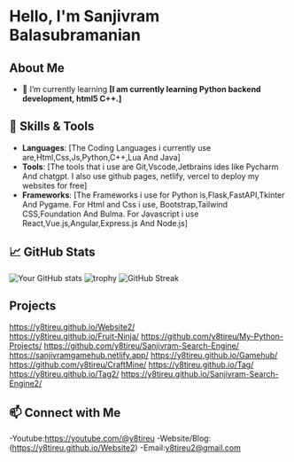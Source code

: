 # Hello, I'm Sanjivram Balasubramanian 

## About Me
- 🌱 I’m currently learning **[I am currently learning Python backend development, html5 C++.]**


## 🔧 Skills & Tools
- **Languages**: [The Coding Languages i currently use are,Html,Css,Js,Python,C++,Lua And Java]
- **Tools**: [The tools that i use are Git,Vscode,Jetbrains ides like Pycharm And chatgpt. I also use github pages, netlify, vercel to deploy my websites for free]
- **Frameworks**: [The Frameworks i use for Python is,Flask,FastAPI,Tkinter And Pygame. For Html and Css i use, Bootstrap,Tailwind CSS,Foundation And Bulma. For Javascript i use React,Vue.js,Angular,Express.js And Node.js]


## 📈 GitHub Stats
![Your GitHub stats](https://github-readme-stats.vercel.app/api?username=y8tireu&show_icons=true)
![trophy](https://github-profile-trophy.vercel.app/?username=y8tireu)
![GitHub Streak](https://github-readme-streak-stats.herokuapp.com/?user=y8tireu)


## Projects
https://y8tireu.github.io/Website2/                                          
https://y8tireu.github.io/Fruit-Ninja/
https://github.com/y8tireu/My-Python-Projects/
https://github.com/y8tireu/Sanjivram-Search-Engine/
https://sanjivramgamehub.netlify.app/
https://y8tireu.github.io/Gamehub/
https://github.com/y8tireu/CraftMine/
https://y8tireu.github.io/Tag/
https://y8tireu.github.io/Tag2/
https://y8tireu.github.io/Sanjivram-Search-Engine2/

## 📫 Connect with Me
-Youtube:https://youtube.com/@y8tireu
-Website/Blog: (https://y8tireu.github.io/Website2)
-Email:y8tireu2@gmail.com

